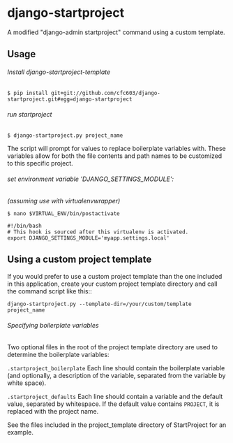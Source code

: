 # django-startproject

A modified "django-admin startproject" command using a custom template.

## Usage

###### Install django-startproject-template
```
$ pip install git+git://github.com/cfc603/django-startproject.git#egg=django-startproject
```

###### run startproject
```
$ django-startproject.py project_name
```
The script will prompt for values to replace boilerplate variables with. These
variables allow for both the file contents and path names to be customized to
this specific project.

###### set environment variable 'DJANGO_SETTINGS_MODULE':

*(assuming use with virtualenvwrapper)*
```
$ nano $VIRTUAL_ENV/bin/postactivate
```
```shell
#!/bin/bash
# This hook is sourced after this virtualenv is activated.
export DJANGO_SETTINGS_MODULE='myapp.settings.local'
```

## Using a custom project template

If you would prefer to use a custom project template than the one included in
this application, create your custom project template directory and call the
command script like this::

    django-startproject.py --template-dir=/your/custom/template project_name

###### Specifying boilerplate variables

Two optional files in the root of the project template directory are used to
determine the boilerplate variables:

``.startproject_boilerplate``
    Each line should contain the boilerplate variable (and optionally, a
    description of the variable, separated from the variable by white space).

``.startproject_defaults``
    Each line should contain a variable and the default value, separated by
    whitespace. If the default value contains ``PROJECT``, it is replaced with
    the project name.

See the files included in the project_template directory of StartProject for
an example.